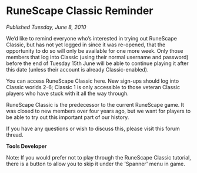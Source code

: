 # RuneScape Classic Reminder
*Published Tuesday, June 8, 2010*

We’d like to remind everyone who’s interested in trying out RuneScape Classic, but has not yet logged in since it was re-opened, that the opportunity to do so will only be available for one more week. Only those members that log into Classic (using their normal username and password) before the end of Tuesday 15th June will be able to continue playing it after this date (unless their account is already Classic-enabled).

You can access RuneScape Classic here. New sign-ups should log into Classic worlds 2-6; Classic 1 is only accessible to those veteran Classic players who have stuck with it all the way through.

RuneScape Classic is the predecessor to the current RuneScape game. It was closed to new members over four years ago, but we want for players to be able to try out this important part of our history.

If you have any questions or wish to discuss this, please visit this forum thread.

**Tools Developer**

Note: If you would prefer not to play through the RuneScape Classic tutorial, there is a button to allow you to skip it under the 'Spanner' menu in game.
